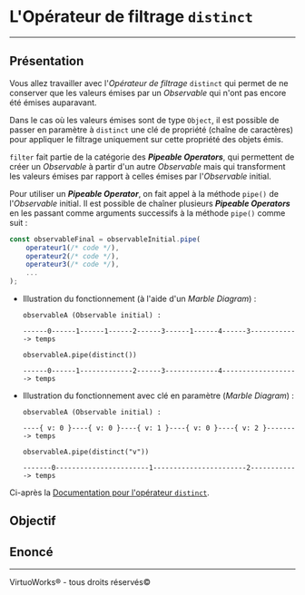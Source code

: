 # L'Opérateur de filtrage `distinct`

---

## Présentation

Vous allez travailler avec l'*Opérateur de filtrage* `distinct` qui permet de ne conserver que les valeurs émises par un *Observable* qui n'ont pas encore été émises auparavant.

Dans le cas où les valeurs émises sont de type `Object`, il est possible de passer en paramètre à `distinct` une clé de propriété (chaîne de caractères) pour appliquer le filtrage uniquement sur cette propriété des objets émis.

`filter` fait partie de la catégorie des __*Pipeable Operators*__, qui permettent de
créer un *Observable* à partir d'un autre *Observable* mais qui transforment
les valeurs émises par rapport à celles émises par l'*Observable* initial.

Pour utiliser un __*Pipeable Operator*__, on fait appel à la méthode `pipe()` de l'*Observable* initial. Il est possible de chaîner plusieurs __*Pipeable Operators*__ en les passant comme arguments successifs à la méthode `pipe()` comme suit :

```js
const observableFinal = observableInitial.pipe(
    operateur1(/* code */),
    operateur2(/* code */),
    operateur3(/* code */),
    ...
);
```

* Illustration du fonctionnement (à l'aide d'un *Marble Diagram*) :

    ```
    observableA (Observable initial) :

    ------0------1------1------2------3------1------4------3------------> temps

    observableA.pipe(distinct())

    ------0------1-------------2------3-------------4-------------------> temps
    ```
* Illustration du fonctionnement avec clé en paramètre (*Marble Diagram*) :

    ```
    observableA (Observable initial) :

    ----{ v: 0 }----{ v: 0 }----{ v: 1 }----{ v: 0 }----{ v: 2 }--------> temps

    observableA.pipe(distinct("v"))

    -------0-----------------------1-----------------------2------------> temps
    ```

Ci-après la [Documentation pour l'opérateur `distinct`](https://rxjs-dev.firebaseapp.com/api/operators/distinct).

## Objectif

## Enoncé

---

VirtuoWorks® - tous droits réservés©